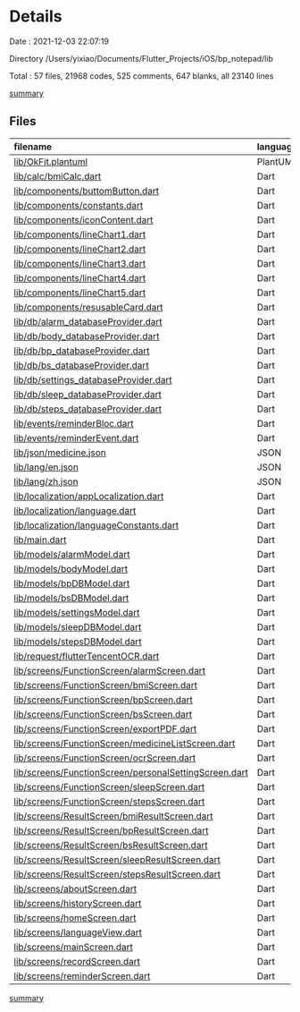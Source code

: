 # Details

Date : 2021-12-03 22:07:19

Directory /Users/yixiao/Documents/Flutter_Projects/iOS/bp_notepad/lib

Total : 57 files,  21968 codes, 525 comments, 647 blanks, all 23140 lines

[summary](results.md)

## Files
| filename | language | code | comment | blank | total |
| :--- | :--- | ---: | ---: | ---: | ---: |
| [lib/OkFit.plantuml](/lib/OkFit.plantuml) | PlantUML | 513 | 0 | 87 | 600 |
| [lib/calc/bmiCalc.dart](/lib/calc/bmiCalc.dart) | Dart | 30 | 2 | 7 | 39 |
| [lib/components/buttomButton.dart](/components/buttonButton.dart) | Dart | 29 | 1 | 2 | 32 |
| [lib/components/constants.dart](/lib/components/constants.dart) | Dart | 105 | 2 | 23 | 130 |
| [lib/components/iconContent.dart](/lib/components/iconContent.dart) | Dart | 25 | 1 | 3 | 29 |
| [lib/components/lineChart1.dart](/lib/components/lineChart1.dart) | Dart | 462 | 18 | 14 | 494 |
| [lib/components/lineChart2.dart](/lib/components/lineChart2.dart) | Dart | 372 | 5 | 12 | 389 |
| [lib/components/lineChart3.dart](/lib/components/lineChart3.dart) | Dart | 413 | 14 | 15 | 442 |
| [lib/components/lineChart4.dart](/lib/components/lineChart4.dart) | Dart | 436 | 14 | 15 | 465 |
| [lib/components/lineChart5.dart](/lib/components/lineChart5.dart) | Dart | 412 | 14 | 15 | 441 |
| [lib/components/resusableCard.dart](/lib/components/resusableCard.dart) | Dart | 27 | 1 | 2 | 30 |
| [lib/db/alarm_databaseProvider.dart](/lib/db/alarm_databaseProvider.dart) | Dart | 107 | 10 | 17 | 134 |
| [lib/db/body_databaseProvider.dart](/lib/db/body_databaseProvider.dart) | Dart | 88 | 9 | 18 | 115 |
| [lib/db/bp_databaseProvider.dart](/lib/db/bp_databaseProvider.dart) | Dart | 85 | 10 | 16 | 111 |
| [lib/db/bs_databaseProvider.dart](/lib/db/bs_databaseProvider.dart) | Dart | 75 | 9 | 16 | 100 |
| [lib/db/settings_databaseProvider.dart](/lib/db/settings_databaseProvider.dart) | Dart | 0 | 95 | 16 | 111 |
| [lib/db/sleep_databaseProvider.dart](/lib/db/sleep_databaseProvider.dart) | Dart | 75 | 9 | 16 | 100 |
| [lib/db/steps_databaseProvider.dart](/lib/db/steps_databaseProvider.dart) | Dart | 73 | 9 | 16 | 98 |
| [lib/events/reminderBloc.dart](/lib/events/reminderBloc.dart) | Dart | 23 | 2 | 3 | 28 |
| [lib/events/reminderEvent.dart](/lib/events/reminderEvent.dart) | Dart | 20 | 4 | 9 | 33 |
| [lib/json/medicine.json](/lib/json/medicine.json) | JSON | 12,227 | 0 | 0 | 12,227 |
| [lib/lang/en.json](/lib/lang/en.json) | JSON | 140 | 0 | 0 | 140 |
| [lib/lang/zh.json](/lib/lang/zh.json) | JSON | 146 | 0 | 0 | 146 |
| [lib/localization/appLocalization.dart](/lib/localization/appLocalization.dart) | Dart | 38 | 11 | 14 | 63 |
| [lib/localization/language.dart](/lib/localization/language.dart) | Dart | 12 | 1 | 4 | 17 |
| [lib/localization/languageConstants.dart](/lib/localization/languageConstants.dart) | Dart | 25 | 2 | 6 | 33 |
| [lib/main.dart](/lib/main.dart) | Dart | 68 | 12 | 8 | 88 |
| [lib/models/alarmModel.dart](/lib/models/alarmModel.dart) | Dart | 39 | 1 | 5 | 45 |
| [lib/models/bodyModel.dart](/lib/models/bodyModel.dart) | Dart | 32 | 1 | 5 | 38 |
| [lib/models/bpDBModel.dart](/lib/models/bpDBModel.dart) | Dart | 32 | 1 | 5 | 38 |
| [lib/models/bsDBModel.dart](/lib/models/bsDBModel.dart) | Dart | 26 | 1 | 5 | 32 |
| [lib/models/settingsModel.dart](/lib/models/settingsModel.dart) | Dart | 0 | 43 | 11 | 54 |
| [lib/models/sleepDBModel.dart](/lib/models/sleepDBModel.dart) | Dart | 26 | 1 | 5 | 32 |
| [lib/models/stepsDBModel.dart](/lib/models/stepsDBModel.dart) | Dart | 23 | 1 | 5 | 29 |
| [lib/request/flutterTencentOCR.dart](/lib/request/flutterTencentOCR.dart) | Dart | 130 | 12 | 32 | 174 |
| [lib/screens/FunctionScreen/alarmScreen.dart](/lib/screens/FunctionScreen/alarmScreen.dart) | Dart | 409 | 15 | 16 | 440 |
| [lib/screens/FunctionScreen/bmiScreen.dart](/lib/screens/FunctionScreen/bmiScreen.dart) | Dart | 523 | 2 | 4 | 529 |
| [lib/screens/FunctionScreen/bpScreen.dart](/lib/screens/FunctionScreen/bpScreen.dart) | Dart | 585 | 6 | 9 | 600 |
| [lib/screens/FunctionScreen/bsScreen.dart](/lib/screens/FunctionScreen/bsScreen.dart) | Dart | 439 | 2 | 9 | 450 |
| [lib/screens/FunctionScreen/exportPDF.dart](/lib/screens/FunctionScreen/exportPDF.dart) | Dart | 431 | 51 | 29 | 511 |
| [lib/screens/FunctionScreen/medicineListScreen.dart](/lib/screens/FunctionScreen/medicineListScreen.dart) | Dart | 74 | 0 | 5 | 79 |
| [lib/screens/FunctionScreen/ocrScreen.dart](/lib/screens/FunctionScreen/ocrScreen.dart) | Dart | 385 | 3 | 17 | 405 |
| [lib/screens/FunctionScreen/personalSettingScreen.dart](/lib/screens/FunctionScreen/personalSettingScreen.dart) | Dart | 532 | 12 | 7 | 551 |
| [lib/screens/FunctionScreen/sleepScreen.dart](/lib/screens/FunctionScreen/sleepScreen.dart) | Dart | 437 | 2 | 9 | 448 |
| [lib/screens/FunctionScreen/stepsScreen.dart](/lib/screens/FunctionScreen/stepsScreen.dart) | Dart | 364 | 6 | 9 | 379 |
| [lib/screens/ResultScreen/bmiResultScreen.dart](/lib/screens/ResultScreen/bmiResultScreen.dart) | Dart | 92 | 16 | 8 | 116 |
| [lib/screens/ResultScreen/bpResultScreen.dart](/lib/screens/ResultScreen/bpResultScreen.dart) | Dart | 173 | 1 | 6 | 180 |
| [lib/screens/ResultScreen/bsResultScreen.dart](/lib/screens/ResultScreen/bsResultScreen.dart) | Dart | 115 | 1 | 6 | 122 |
| [lib/screens/ResultScreen/sleepResultScreen.dart](/lib/screens/ResultScreen/sleepResultScreen.dart) | Dart | 93 | 1 | 6 | 100 |
| [lib/screens/ResultScreen/stepsResultScreen.dart](/lib/screens/ResultScreen/stepsResultScreen.dart) | Dart | 80 | 1 | 7 | 88 |
| [lib/screens/aboutScreen.dart](/lib/screens/aboutScreen.dart) | Dart | 111 | 3 | 3 | 117 |
| [lib/screens/historyScreen.dart](/lib/screens/historyScreen.dart) | Dart | 309 | 7 | 23 | 339 |
| [lib/screens/homeScreen.dart](/lib/screens/homeScreen.dart) | Dart | 73 | 3 | 6 | 82 |
| [lib/screens/languageView.dart](/lib/screens/languageView.dart) | Dart | 61 | 1 | 7 | 69 |
| [lib/screens/mainScreen.dart](/lib/screens/mainScreen.dart) | Dart | 54 | 70 | 16 | 140 |
| [lib/screens/recordScreen.dart](/lib/screens/recordScreen.dart) | Dart | 99 | 2 | 6 | 107 |
| [lib/screens/reminderScreen.dart](/lib/screens/reminderScreen.dart) | Dart | 195 | 4 | 12 | 211 |

[summary](results.md)